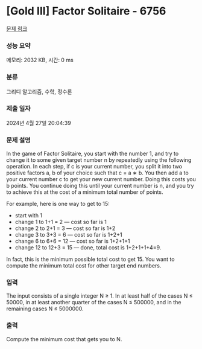# [Gold III] Factor Solitaire - 6756 

[문제 링크](https://www.acmicpc.net/problem/6756) 

### 성능 요약

메모리: 2032 KB, 시간: 0 ms

### 분류

그리디 알고리즘, 수학, 정수론

### 제출 일자

2024년 4월 27일 20:04:39

### 문제 설명

<p>In the game of Factor Solitaire, you start with the number 1, and try to change it to some given target number n by repeatedly using the following operation. In each step, if c is your current number, you split it into two positive factors a, b of your choice such that c = a ∗ b. You then add a to your current number c to get your new current number. Doing this costs you b points. You continue doing this until your current number is n, and you try to achieve this at the cost of a minimum total number of points.</p>

<p>For example, here is one way to get to 15:</p>

<ul>
	<li>start with 1</li>
	<li>change 1 to 1+1 = 2 — cost so far is 1</li>
	<li>change 2 to 2+1 = 3 — cost so far is 1+2</li>
	<li>change 3 to 3+3 = 6 — cost so far is 1+2+1</li>
	<li>change 6 to 6+6 = 12 — cost so far is 1+2+1+1</li>
	<li>change 12 to 12+3 = 15 — done, total cost is 1+2+1+1+4=9.</li>
</ul>

<p>In fact, this is the minimum possible total cost to get 15. You want to compute the minimum total cost for other target end numbers.</p>

### 입력 

 <p>The input consists of a single integer N ≥ 1. In at least half of the cases N ≤ 50000, in at least another quarter of the cases N ≤ 500000, and in the remaining cases N ≤ 5000000.</p>

### 출력 

 <p>Compute the minimum cost that gets you to N.</p>

